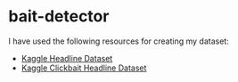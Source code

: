 # bait-detector
I have used the following resources for creating my dataset:
* [Kaggle Headline Dataset ](https://www.kaggle.com/therohk/million-headlines/data)
* [Kaggle Clickbait Headline Dataset](https://www.kaggle.com/therohk/examine-the-examiner)
